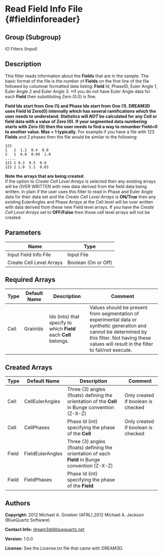 Read Field Info File {#fieldinforeader}
======
## Group (Subgroup) ##
IO Filters (Input)

## Description ##
This filter reads information about the **Fields** that are in the sample. The
 basic format of the file is the number of **Fields** on the first line of the file followed by
 columnar formatted data listing: **Field** Id, PhaseID, Euler Angle 1, Euler Angle 2 and Euler Angle 3.
 *If you do not have Euler Angle data for each **Field** then substituting Zero (0.0) is fine.<br/>

__**Field** Ids start from One (1) and Phase Ids start from One (1).
DREAM3D uses **Field** Id Zero(0) internally which has several ramifications which the user needs to understand. Statistics
will _NOT_ be calculated for any **Cell** or field data with a value of Zero (0). If your segmented data numbering
starts with Zero (0) then the user needs to find a way to renumber **Field**=0 to another value. Max + 1 typically.__
For example if you have a file with 123 **Fields** and 2 phases then the file would be similar to the following: 

    123
    1   2  1.2  0.4  0.8
    2   1  0.8  0.99  1.0
    .....
    121 1 0.3  0.5  0.9
    123 2 1.0  1.1  0.03

__Note the arrays that are being created__. <br>
If the option to _Create Cell Level Arrays_ is selected then any existing
 arrays will be OVER WRITTEN with new data derived from the field data being written. In plain if the user uses this filter
 to read in Phase and Euler Angle data for their data set and the _Create Cell Level Arrays_ is __ON/True__ then
 any existing EulerAngles and Phase Arrays at the Cell level will be over written with data derived from these new Field
 level arrays. If you have the _Create Cell Level Arrays_ set to __OFF/False__ then those cell level arrays will
 not be created.


## Parameters ##

| Name | Type |
|------|------|
| Input Field Info File | Input File |
| Create Cell Level Arrays | Boolean (On or Off) |

## Required Arrays ##

| Type | Default Name | Description | Comment |
|------|--------------|-------------|---------|
| Cell | GrainIds | Ids (ints) that specify to which **Field** each **Cell** belongs. | Values should be present from segmentation of experimental data or synthetic generation and cannot be determined by this filter. Not having these values will result in the filter to fail/not execute. |

## Created Arrays ##

| Type | Default Name | Description | Comment |
|------|--------------|-------------|---------|
| Cell | CellEulerAngles | Three (3) angles (floats) defining the orientation of the **Cell** in Bunge convention (Z-X-Z) | Only created if boolean is checked |
| Cell | CellPhases | Phase Id (int) specifying the phase of the **Cell** | Only created if boolean is checked |
| Field | FieldEulerAngles | Three (3) angles (floats) defining the orientation of each **Field** in Bunge convention (Z-X-Z) |  |
| Field | FieldPhases | Phase Id (int) specifying the phase of the **Field** |  |

## Authors ##

**Copyright:** 2012 Michael A. Groeber (AFRL),2012 Michael A. Jackson (BlueQuartz Software)

**Contact Info:** dream3d@bluequartz.net

**Version:** 1.0.0

**License:**  See the License.txt file that came with DREAM3D.



